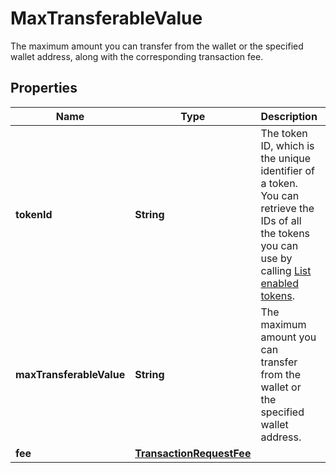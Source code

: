 

# MaxTransferableValue

The maximum amount you can transfer from the wallet or the specified wallet address, along with the corresponding transaction fee.

## Properties

| Name | Type | Description | Notes |
|------------ | ------------- | ------------- | -------------|
|**tokenId** | **String** | The token ID, which is the unique identifier of a token. You can retrieve the IDs of all the tokens you can use by calling [List enabled tokens](https://www.cobo.com/developers/v2/api-references/wallets/list-enabled-tokens). |  [optional] |
|**maxTransferableValue** | **String** | The maximum amount you can transfer from the wallet or the specified wallet address. |  [optional] |
|**fee** | [**TransactionRequestFee**](TransactionRequestFee.md) |  |  [optional] |



